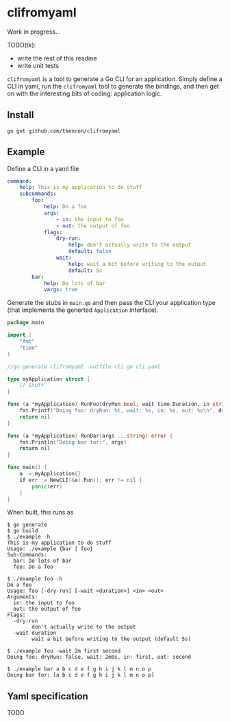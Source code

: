 # clifromyaml

Work in progress...

TODO(tk):

- write the rest of this readme
- write unit tests

`clifromyaml` is a tool to generate a Go CLI for an application. Simply define a
CLI in yaml, run the `clifromyaml` tool to generate the bindings, and then get
on with the interesting bits of coding: application logic.

## Install

`go get github.com/tkennon/clifromyaml`

## Example

Define a CLI in a yaml file
```yaml
command:
    help: This is my application to do stuff
    subcommands:
        foo:
            help: Do a foo
            args:
                - in: the input to foo
                - out: the output of foo
            flags:
                dry-run:
                    help: don't actually write to the output
                    default: false
                wait:
                    help: wait a bit before writing to the output
                    default: 5s
        bar:
            help: Do lots of bar
            vargs: true
```

Generate the stubs in `main.go` and then pass the CLI your application type
(that implements the generted `Application` interface).
```go
package main

import (
	"fmt"
	"time"
)

//go:generate clifromyaml -outfile cli.go cli.yaml

type myApplication struct {
	// Stuff
}

func (a *myApplication) RunFoo(dryRun bool, wait time.Duration, in string, out string) error {
	fmt.Printf("Doing foo: dryRun: %t, wait: %s, in: %s, out: %s\n", dryRun, wait, in, out)
	return nil
}

func (a *myApplication) RunBar(args ...string) error {
	fmt.Println("Doing bar for:", args)
	return nil
}

func main() {
	a := myApplication{}
	if err := NewCLI(&a).Run(); err != nil {
		panic(err)
	}
}
```
When built, this runs as
```shell
$ go generate
$ go build
$ ./example -h
This is my application to do stuff
Usage: ./example {bar | foo}
Sub-Commands:
  bar: Do lots of bar
  foo: Do a foo

$ ./example foo -h
Do a foo
Usage: foo [-dry-run] [-wait <duration>] <in> <out>
Arguments:
  in: the input to foo
  out: the output of foo
Flags:
  -dry-run
        don't actually write to the output
  -wait duration
        wait a bit before writing to the output (default 5s)

$ ./example foo -wait 2m first second
Doing foo: dryRun: false, wait: 2m0s, in: first, out: second

$ ./example bar a b c d e f g h i j k l m n o p
Doing bar for: [a b c d e f g h i j k l m n o p]
```

## Yaml specification

TODO